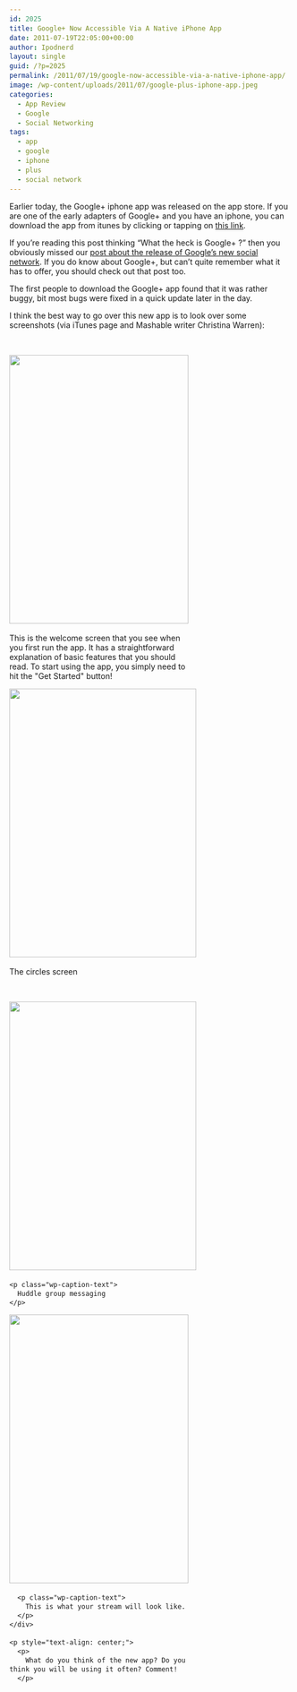 ```yaml
---
id: 2025
title: Google+ Now Accessible Via A Native iPhone App
date: 2011-07-19T22:05:00+00:00
author: Ipodnerd
layout: single
guid: /?p=2025
permalink: /2011/07/19/google-now-accessible-via-a-native-iphone-app/
image: /wp-content/uploads/2011/07/google-plus-iphone-app.jpeg
categories:
  - App Review
  - Google
  - Social Networking
tags:
  - app
  - google
  - iphone
  - plus
  - social network
---
```

<p style="text-align: left;">
  Earlier today, the Google+ iphone app was released on the app store. If you are one of the early adapters of Google+ and you have an iphone, you can download the app from itunes by clicking or tapping on <a title="http://itunes.apple.com/app/google/id447119634" href="http://itunes.apple.com/app/google/id447119634" target="_blank">this link</a>.
</p>

If you&#8217;re reading this post thinking &#8220;What the heck is Google+ ?&#8221; then you obviously missed our <a title="A New Social Network Enters The Game As Google Announces Google+" href="/2011/06/29/a-new-social-network-enters-the-game-as-google-announces-google/" target="_blank">post about the release of Google&#8217;s new social network</a>. If you do know about Google+, but can&#8217;t quite remember what it has to offer, you should check out that post too.

The first people to download the Google+ app found that it was rather buggy, bit most bugs were fixed in a quick update later in the day.

I think the best way to go over this new app is to look over some screenshots (via iTunes page and Mashable writer Christina Warren):

&nbsp;

<div id="attachment_2047" style="max-width: 330px" class="wp-caption aligncenter">
  <img class="size-full wp-image-2047" title="google plus iphone screenshot 3" src="/wp-content/uploads/2011/07/google-plus-iphone-screenshot-3.jpeg" alt="" width="320" height="480" srcset="/wp-content/uploads/2011/07/google-plus-iphone-screenshot-3.jpeg 320w, /wp-content/uploads/2011/07/google-plus-iphone-screenshot-3-200x300.jpeg 200w, /wp-content/uploads/2011/07/google-plus-iphone-screenshot-3-180x270.jpeg 180w" sizes="(max-width: 320px) 100vw, 320px" />
  
  <p class="wp-caption-text">
    This is the welcome screen that you see when you first run the app. It has a straightforward explanation of basic features that you should read. To start using the app, you simply need to hit the "Get Started" button!
  </p>
</div>

<div id="attachment_2048" style="max-width: 344px" class="wp-caption aligncenter">
  <a href="/wp-content/uploads/2011/07/google-plus-iphone-screenshot-1.jpeg"><img class="size-full wp-image-2048" title="google plus iphone screenshot 1" src="/wp-content/uploads/2011/07/google-plus-iphone-screenshot-1.jpeg" alt="" width="334" height="480" srcset="/wp-content/uploads/2011/07/google-plus-iphone-screenshot-1.jpeg 334w, /wp-content/uploads/2011/07/google-plus-iphone-screenshot-1-208x300.jpeg 208w, /wp-content/uploads/2011/07/google-plus-iphone-screenshot-1-180x258.jpeg 180w" sizes="(max-width: 334px) 100vw, 334px" /></a>
  
  <p class="wp-caption-text">
    The circles screen
  </p>
</div>

<p style="text-align: center;">
  <p>
    &nbsp;
  </p>
  
  <div id="attachment_2049" style="max-width: 344px" class="wp-caption aligncenter">
    <a href="/wp-content/uploads/2011/07/google-plus-iphone-screenshot-2.jpeg"><img class="size-full wp-image-2049" title="google plus iphone screenshot 2" src="/wp-content/uploads/2011/07/google-plus-iphone-screenshot-2.jpeg" alt="" width="334" height="480" srcset="/wp-content/uploads/2011/07/google-plus-iphone-screenshot-2.jpeg 334w, /wp-content/uploads/2011/07/google-plus-iphone-screenshot-2-208x300.jpeg 208w, /wp-content/uploads/2011/07/google-plus-iphone-screenshot-2-180x258.jpeg 180w" sizes="(max-width: 334px) 100vw, 334px" /></a>
    
    <p class="wp-caption-text">
      Huddle group messaging
    </p>
  </div>
  
  <p style="text-align: center;">
    <div id="attachment_2050" style="max-width: 330px" class="wp-caption aligncenter">
      <a href="/wp-content/uploads/2011/07/google-plus-iphone-screenshot-4.jpeg"><img class="size-full wp-image-2050" title="google plus iphone screenshot 4" src="/wp-content/uploads/2011/07/google-plus-iphone-screenshot-4.jpeg" alt="" width="320" height="480" srcset="/wp-content/uploads/2011/07/google-plus-iphone-screenshot-4.jpeg 320w, /wp-content/uploads/2011/07/google-plus-iphone-screenshot-4-200x300.jpeg 200w, /wp-content/uploads/2011/07/google-plus-iphone-screenshot-4-180x270.jpeg 180w" sizes="(max-width: 320px) 100vw, 320px" /></a>
      
      <p class="wp-caption-text">
        This is what your stream will look like.
      </p>
    </div>
    
    <p style="text-align: center;">
      <p>
        What do you think of the new app? Do you think you will be using it often? Comment!
      </p>

